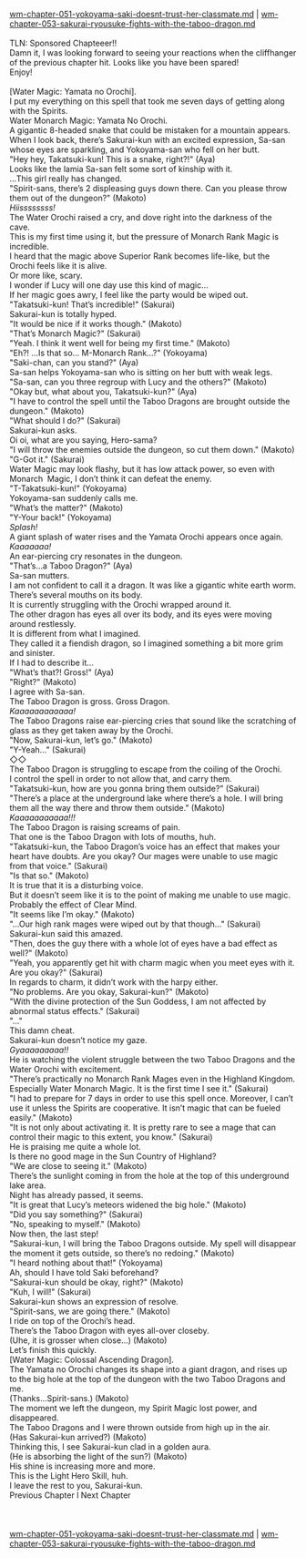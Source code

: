 [wm-chapter-051-yokoyama-saki-doesnt-trust-her-classmate.md](./wm-chapter-051-yokoyama-saki-doesnt-trust-her-classmate.md) | [wm-chapter-053-sakurai-ryousuke-fights-with-the-taboo-dragon.md](./wm-chapter-053-sakurai-ryousuke-fights-with-the-taboo-dragon.md) <br/>
<br/>
TLN: Sponsored Chapteeer!!<br/>
Damn it, I was looking forward to seeing your reactions when the cliffhanger of the previous chapter hit. Looks like you have been spared! <br/>
Enjoy!<br/>
<br/>
[Water Magic: Yamata no Orochi].<br/>
I put my everything on this spell that took me seven days of getting along with the Spirits.<br/>
Water Monarch Magic: Yamata No Orochi.<br/>
A gigantic 8-headed snake that could be mistaken for a mountain appears.<br/>
When I look back, there’s Sakurai-kun with an excited expression, Sa-san whose eyes are sparkling, and Yokoyama-san who fell on her butt.<br/>
"Hey hey, Takatsuki-kun! This is a snake, right?!" (Aya)<br/>
Looks like the lamia Sa-san felt some sort of kinship with it.<br/>
…This girl really has changed.<br/>
"Spirit-sans, there’s 2 displeasing guys down there. Can you please throw them out of the dungeon?" (Makoto)<br/>
*Hiissssssss!*<br/>
The Water Orochi raised a cry, and dove right into the darkness of the cave. <br/>
This is my first time using it, but the pressure of Monarch Rank Magic is incredible.<br/>
I heard that the magic above Superior Rank becomes life-like, but the Orochi feels like it is alive.<br/>
Or more like, scary.<br/>
I wonder if Lucy will one day use this kind of magic…<br/>
If her magic goes awry, I feel like the party would be wiped out.<br/>
"Takatsuki-kun! That’s incredible!" (Sakurai)<br/>
Sakurai-kun is totally hyped.<br/>
"It would be nice if it works though." (Makoto)<br/>
"That’s Monarch Magic?" (Sakurai)<br/>
"Yeah. I think it went well for being my first time." (Makoto)<br/>
"Eh?! …Is that so… M-Monarch Rank…?" (Yokoyama)<br/>
"Saki-chan, can you stand?" (Aya)<br/>
Sa-san helps Yokoyama-san who is sitting on her butt with weak legs.<br/>
"Sa-san, can you three regroup with Lucy and the others?" (Makoto)<br/>
"Okay but, what about you, Takatsuki-kun?" (Aya)<br/>
"I have to control the spell until the Taboo Dragons are brought outside the dungeon." (Makoto)<br/>
"What should I do?" (Sakurai)<br/>
Sakurai-kun asks.<br/>
Oi oi, what are you saying, Hero-sama?<br/>
"I will throw the enemies outside the dungeon, so cut them down." (Makoto)<br/>
"G-Got it." (Sakurai)<br/>
Water Magic may look flashy, but it has low attack power, so even with Monarch  Magic, I don’t think it can defeat the enemy.<br/>
"T-Takatsuki-kun!" (Yokoyama)<br/>
Yokoyama-san suddenly calls me.<br/>
"What’s the matter?" (Makoto)<br/>
"Y-Your back!" (Yokoyama)<br/>
*Splash!*<br/>
A giant splash of water rises and the Yamata Orochi appears once again.<br/>
*Kaaaaaaa!*<br/>
An ear-piercing cry resonates in the dungeon.<br/>
"That’s…a Taboo Dragon?" (Aya)<br/>
Sa-san mutters.<br/>
I am not confident to call it a dragon. It was like a gigantic white earth worm.<br/>
There’s several mouths on its body.<br/>
It is currently struggling with the Orochi wrapped around it.<br/>
The other dragon has eyes all over its body, and its eyes were moving around restlessly.<br/>
It is different from what I imagined.<br/>
They called it a fiendish dragon, so I imagined something a bit more grim and sinister.<br/>
If I had to describe it…<br/>
"What’s that?! Gross!" (Aya)<br/>
"Right?" (Makoto)<br/>
I agree with Sa-san.<br/>
The Taboo Dragon is gross. Gross Dragon.<br/>
*Kaaaaaaaaaaaa!*<br/>
The Taboo Dragons raise ear-piercing cries that sound like the scratching of glass as they get taken away by the Orochi.<br/>
"Now, Sakurai-kun, let’s go." (Makoto)<br/>
"Y-Yeah…" (Sakurai)<br/>
◇◇<br/>
The Taboo Dragon is struggling to escape from the coiling of the Orochi. <br/>
I control the spell in order to not allow that, and carry them.<br/>
"Takatsuki-kun, how are you gonna bring them outside?" (Sakurai)<br/>
"There’s a place at the underground lake where there’s a hole. I will bring them all the way there and throw them outside." (Makoto)<br/>
*Kaaaaaaaaaaa!!!*<br/>
The Taboo Dragon is raising screams of pain.<br/>
That one is the Taboo Dragon with lots of mouths, huh.<br/>
"Takatsuki-kun, the Taboo Dragon’s voice has an effect that makes your heart have doubts. Are you okay? Our mages were unable to use magic from that voice." (Sakurai)<br/>
"Is that so." (Makoto)<br/>
It is true that it is a disturbing voice.<br/>
But it doesn’t seem like it is to the point of making me unable to use magic.<br/>
Probably the effect of Clear Mind.<br/>
"It seems like I’m okay." (Makoto)<br/>
"…Our high rank mages were wiped out by that though…" (Sakurai)<br/>
Sakurai-kun said this amazed.<br/>
"Then, does the guy there with a whole lot of eyes have a bad effect as well?" (Makoto)<br/>
"Yeah, you apparently get hit with charm magic when you meet eyes with it. Are you okay?" (Sakurai)<br/>
In regards to charm, it didn’t work with the harpy either.<br/>
"No problems. Are you okay, Sakurai-kun?" (Makoto)<br/>
"With the divine protection of the Sun Goddess, I am not affected by abnormal status effects." (Sakurai)<br/>
"…"<br/>
This damn cheat.<br/>
Sakurai-kun doesn’t notice my gaze.<br/>
*Gyaaaaaaaaa!!*<br/>
He is watching the violent struggle between the two Taboo Dragons and the Water Orochi with excitement.<br/>
"There’s practically no Monarch Rank Mages even in the Highland Kingdom. Especially Water Monarch Magic. It is the first time I see it." (Sakurai)<br/>
"I had to prepare for 7 days in order to use this spell once. Moreover, I can’t use it unless the Spirits are cooperative. It isn’t magic that can be fueled easily." (Makoto)<br/>
"It is not only about activating it. It is pretty rare to see a mage that can control their magic to this extent, you know." (Sakurai)<br/>
He is praising me quite a whole lot.<br/>
Is there no good mage in the Sun Country of Highland?<br/>
"We are close to seeing it." (Makoto)<br/>
There’s the sunlight coming in from the hole at the top of this underground lake area.<br/>
Night has already passed, it seems.<br/>
"It is great that Lucy’s meteors widened the big hole." (Makoto)<br/>
"Did you say something?" (Sakurai)<br/>
"No, speaking to myself." (Makoto)<br/>
Now then, the last step! <br/>
"Sakurai-kun, I will bring the Taboo Dragons outside. My spell will disappear the moment it gets outside, so there’s no redoing." (Makoto)<br/>
"I heard nothing about that!" (Yokoyama)<br/>
Ah, should I have told Saki beforehand?<br/>
"Sakurai-kun should be okay, right?" (Makoto)<br/>
"Kuh, I will!" (Sakurai)<br/>
Sakurai-kun shows an expression of resolve.<br/>
"Spirit-sans, we are going there." (Makoto)<br/>
I ride on top of the Orochi’s head.<br/>
There’s the Taboo Dragon with eyes all-over closeby.<br/>
(Uhe, it is grosser when close…) (Makoto)<br/>
Let’s finish this quickly.<br/>
[Water Magic: Colossal Ascending Dragon].<br/>
The Yamata no Orochi changes its shape into a giant dragon, and rises up to the big hole at the top of the dungeon with the two Taboo Dragons and me.<br/>
(Thanks…Spirit-sans.) (Makoto)<br/>
The moment we left the dungeon, my Spirit Magic lost power, and disappeared.<br/>
The Taboo Dragons and I were thrown outside from high up in the air.<br/>
(Has Sakurai-kun arrived?) (Makoto)<br/>
Thinking this, I see Sakurai-kun clad in a golden aura. <br/>
(He is absorbing the light of the sun?) (Makoto)<br/>
His shine is increasing more and more.<br/>
This is the Light Hero Skill, huh.<br/>
I leave the rest to you, Sakurai-kun.<br/>
Previous Chapter l Next Chapter<br/>
<br/>
<br/> <br/>
[wm-chapter-051-yokoyama-saki-doesnt-trust-her-classmate.md](./wm-chapter-051-yokoyama-saki-doesnt-trust-her-classmate.md) | [wm-chapter-053-sakurai-ryousuke-fights-with-the-taboo-dragon.md](./wm-chapter-053-sakurai-ryousuke-fights-with-the-taboo-dragon.md) <br/>
